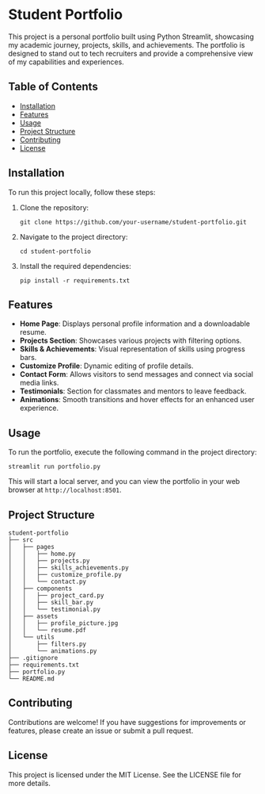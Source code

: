 # Student Portfolio

This project is a personal portfolio built using Python Streamlit, showcasing my academic journey, projects, skills, and achievements. The portfolio is designed to stand out to tech recruiters and provide a comprehensive view of my capabilities and experiences.

## Table of Contents
- [Installation](#installation)
- [Features](#features)
- [Usage](#usage)
- [Project Structure](#project-structure)
- [Contributing](#contributing)
- [License](#license)

## Installation

To run this project locally, follow these steps:

1. Clone the repository:
   ```
   git clone https://github.com/your-username/student-portfolio.git
   ```
2. Navigate to the project directory:
   ```
   cd student-portfolio
   ```
3. Install the required dependencies:
   ```
   pip install -r requirements.txt
   ```

## Features

- **Home Page**: Displays personal profile information and a downloadable resume.
- **Projects Section**: Showcases various projects with filtering options.
- **Skills & Achievements**: Visual representation of skills using progress bars.
- **Customize Profile**: Dynamic editing of profile details.
- **Contact Form**: Allows visitors to send messages and connect via social media links.
- **Testimonials**: Section for classmates and mentors to leave feedback.
- **Animations**: Smooth transitions and hover effects for an enhanced user experience.

## Usage

To run the portfolio, execute the following command in the project directory:
```
streamlit run portfolio.py
```
This will start a local server, and you can view the portfolio in your web browser at `http://localhost:8501`.

## Project Structure

```
student-portfolio
├── src
│   ├── pages
│   │   ├── home.py
│   │   ├── projects.py
│   │   ├── skills_achievements.py
│   │   ├── customize_profile.py
│   │   └── contact.py
│   ├── components
│   │   ├── project_card.py
│   │   ├── skill_bar.py
│   │   └── testimonial.py
│   ├── assets
│   │   ├── profile_picture.jpg
│   │   └── resume.pdf
│   └── utils
│       ├── filters.py
│       └── animations.py
├── .gitignore
├── requirements.txt
├── portfolio.py
└── README.md
```

## Contributing

Contributions are welcome! If you have suggestions for improvements or features, please create an issue or submit a pull request.

## License

This project is licensed under the MIT License. See the LICENSE file for more details.